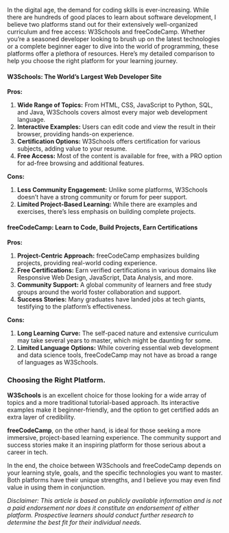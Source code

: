 In the digital age, the demand for coding skills is ever-increasing. While there are hundreds of good places to learn about software development, I believe two platforms stand out for their extensively well-organized curriculum and free access: W3Schools and freeCodeCamp. Whether you’re a seasoned developer looking to brush up on the latest technologies or a complete beginner eager to dive into the world of programming, these platforms offer a plethora of resources. Here’s my detailed comparison to help you choose the right platform for your learning journey.

#### **W3Schools: The World’s Largest Web Developer Site**

**Pros:**

1. **Wide Range of Topics:** From HTML, CSS, JavaScript to Python, SQL, and Java, W3Schools covers almost every major web development language.
2. **Interactive Examples:** Users can edit code and view the result in their browser, providing hands-on experience.
3. **Certification Options:** W3Schools offers certification for various subjects, adding value to your resume.
4. **Free Access:** Most of the content is available for free, with a PRO option for ad-free browsing and additional features.

**Cons:**

1. **Less Community Engagement:** Unlike some platforms, W3Schools doesn’t have a strong community or forum for peer support.
2. **Limited Project-Based Learning:** While there are examples and exercises, there’s less emphasis on building complete projects.

#### **freeCodeCamp: Learn to Code, Build Projects, Earn Certifications**

**Pros:**

1. **Project-Centric Approach:** freeCodeCamp emphasizes building projects, providing real-world coding experience.
2. **Free Certifications:** Earn verified certifications in various domains like Responsive Web Design, JavaScript, Data Analysis, and more.
3. **Community Support:** A global community of learners and free study groups around the world foster collaboration and support.
4. **Success Stories:** Many graduates have landed jobs at tech giants, testifying to the platform’s effectiveness.

**Cons:**

1. **Long Learning Curve:** The self-paced nature and extensive curriculum may take several years to master, which might be daunting for some.
2. **Limited Language Options:** While covering essential web development and data science tools, freeCodeCamp may not have as broad a range of languages as W3Schools.

### **Choosing the Right Platform**. 

**W3Schools** is an excellent choice for those looking for a wide array of topics and a more traditional tutorial-based approach. Its interactive examples make it beginner-friendly, and the option to get certified adds an extra layer of credibility.

**freeCodeCamp**, on the other hand, is ideal for those seeking a more immersive, project-based learning experience. The community support and success stories make it an inspiring platform for those serious about a career in tech.

In the end, the choice between W3Schools and freeCodeCamp depends on your learning style, goals, and the specific technologies you want to master. Both platforms have their unique strengths, and I believe you may even find value in using them in conjunction.

*Disclaimer: This article is based on publicly available information and is not a paid endorsement nor does it constitute an endorsement of either platform. Prospective learners should conduct further research to determine the best fit for their individual needs.*